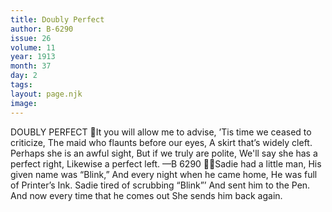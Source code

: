 ```yaml
---
title: Doubly Perfect
author: B-6290
issue: 26
volume: 11
year: 1913
month: 37
day: 2
tags:
layout: page.njk
image:
---
```

DOUBLY PERFECT It you will allow me to advise, ’Tis time we ceased to criticize, The maid who flaunts before our eyes, A skirt that’s widely cleft. Perhaps she is an awful sight, But if we truly are polite, We'll say she has a perfect right, Likewise a perfect left. —B 6290 Sadie had a little man, His given name was “Blink,” And every night when he came home, He was full of Printer’s Ink. Sadie tired of scrubbing “Blink”’ And sent him to the Pen. And now every time that he comes out She sends him back again. 
